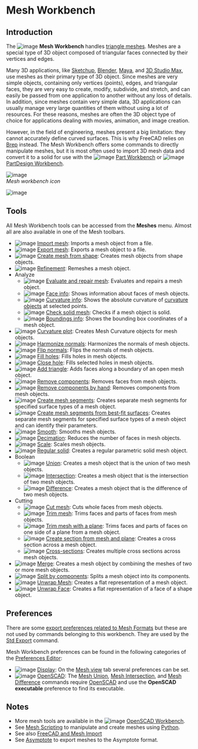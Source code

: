 # Mesh Workbench

## Introduction

The ![image](https://github.com/FreeCAD/FreeCAD-documentation-docusaurus/assets/100439627/d4556ede-b7c0-41e0-a97e-fd187c75d8d1) **Mesh Workbench** handles [triangle meshes](http://en.wikipedia.org/wiki/Triangle_mesh). Meshes are a special type of 3D object composed of triangular faces connected by their vertices and edges.

Many 3D applications, like [Sketchup](http://en.wikipedia.org/wiki/Sketchup), [Blender](<http://en.wikipedia.org/wiki/Blender_(software)>), [Maya](<http://en.wikipedia.org/wiki/Maya_(software)>), and [3D Studio Max](http://en.wikipedia.org/wiki/3d_max), use meshes as their primary type of 3D object. Since meshes are very simple objects, containing only vertices (points), edges, and triangular faces, they are very easy to create, modify, subdivide, and stretch, and can easily be passed from one application to another without any loss of details. In addition, since meshes contain very simple data, 3D applications can usually manage very large quantities of them without using a lot of resources. For these reasons, meshes are often the 3D object type of choice for applications dealing with movies, animation, and image creation.

However, in the field of engineering, meshes present a big limitation: they cannot accurately define curved surfaces. This is why FreeCAD relies on [Brep](http://en.wikipedia.org/wiki/Boundary_representation) instead. The Mesh Workbench offers some commands to directly manipulate meshes, but it is most often used to import 3D mesh data and convert it to a solid for use with the ![image](https://github.com/FreeCAD/FreeCAD-documentation-docusaurus/assets/100439627/abb5c30c-fc56-4103-aeac-8919614eebfa) [Part Workbench](docs\workbenches\part.md) or ![image](https://github.com/FreeCAD/FreeCAD-documentation-docusaurus/assets/100439627/a25ef1d3-a92a-4b21-996f-5d79aac0956f) [PartDesign Workbench](docs\workbenches\part-design.md).

![image](https://github.com/FreeCAD/FreeCAD-documentation-docusaurus/assets/100439627/e001dda0-5244-42c2-b649-624e0814f77d)  
_Mesh workbench icon_

![image](https://github.com/FreeCAD/FreeCAD-documentation-docusaurus/assets/100439627/749e4466-cbc5-4fb7-9fd5-70002c940cf4)

## Tools

All Mesh Workbench tools can be accessed from the **Meshes** menu. Almost all are also available in one of the Mesh toolbars.

- ![image](https://github.com/FreeCAD/FreeCAD-documentation-docusaurus/assets/100439627/3d98faeb-d428-4bbc-a35a-c58dfaaeaeb4) [Import mesh](https://wiki.freecad.org/Mesh_Import): Imports a mesh object from a file.
- ![image](https://github.com/FreeCAD/FreeCAD-documentation-docusaurus/assets/100439627/008eccda-6703-49b4-998e-b25a828d93c5) [Export mesh](https://wiki.freecad.org/Mesh_Export): Exports a mesh object to a file.
- ![image](https://github.com/FreeCAD/FreeCAD-documentation-docusaurus/assets/100439627/4203fa31-60c8-46a6-980a-28751ea16b77) [Create mesh from shape](https://wiki.freecad.org/Mesh_FromPartShape): Creates mesh objects from shape objects.
- ![image](https://github.com/FreeCAD/FreeCAD-documentation-docusaurus/assets/100439627/bf55787b-33a6-4fe5-9495-e36712740fef) [Refinement](https://wiki.freecad.org/Mesh_RemeshGmsh): Remeshes a mesh object.
- Analyze
  - ![image](https://github.com/FreeCAD/FreeCAD-documentation-docusaurus/assets/100439627/a18a016c-e028-408c-89cf-9720f5d2f191) [Evaluate and repair mesh](https://wiki.freecad.org/Mesh_Evaluation): Evaluates and repairs a mesh object.
  - ![image](https://github.com/FreeCAD/FreeCAD-documentation-docusaurus/assets/100439627/0bfcb8fe-8829-4d80-a7f9-58bf2a1eae45) [Face info](https://wiki.freecad.org/Mesh_EvaluateFacet): Shows information about faces of mesh objects.
  - ![image](https://github.com/FreeCAD/FreeCAD-documentation-docusaurus/assets/100439627/1c2493f8-0d19-43dc-8681-1048488e87c2) [Curvature info](https://wiki.freecad.org/Mesh_CurvatureInfo): Shows the absolute curvature of [curvature objects](https://wiki.freecad.org/Mesh_VertexCurvature) at selected points.
  - ![image](https://github.com/FreeCAD/FreeCAD-documentation-docusaurus/assets/100439627/51709dd8-d098-480f-8857-1fae6a6db2f5) [Check solid mesh](https://wiki.freecad.org/Mesh_EvaluateSolid): Checks if a mesh object is solid.
  - ![image](https://github.com/FreeCAD/FreeCAD-documentation-docusaurus/assets/100439627/972e60a5-7494-42c3-ae20-200bbc9f4c70) [Boundings info](https://wiki.freecad.org/Mesh_BoundingBox): Shows the bounding box coordinates of a mesh object.
- ![image](https://github.com/FreeCAD/FreeCAD-documentation-docusaurus/assets/100439627/b11d095b-7c56-444e-a33a-98e936bc7a17) [Curvature plot](https://wiki.freecad.org/Mesh_VertexCurvature): Creates Mesh Curvature objects for mesh objects.
- ![image](https://github.com/FreeCAD/FreeCAD-documentation-docusaurus/assets/100439627/8f4faac0-6188-4c94-a1e6-804e3d21c838) [Harmonize normals](https://wiki.freecad.org/Mesh_HarmonizeNormals): Harmonizes the normals of mesh objects.
- ![image](https://github.com/FreeCAD/FreeCAD-documentation-docusaurus/assets/100439627/8b81aab4-cfae-43d0-9e86-c9783dbc8ac2) [Flip normals](https://wiki.freecad.org/Mesh_FlipNormals): Flips the normals of mesh objects.
- ![image](https://github.com/FreeCAD/FreeCAD-documentation-docusaurus/assets/100439627/702ac65c-b543-455d-aea3-5c4ba2d3f247) [Fill holes](https://wiki.freecad.org/Mesh_FillupHoles): Fills holes in mesh objects.
- ![image](https://github.com/FreeCAD/FreeCAD-documentation-docusaurus/assets/100439627/7e9db468-4b65-48b1-911e-661904fd9a58) [Close hole](https://wiki.freecad.org/Mesh_FillInteractiveHole): Fills selected holes in mesh objects.
- ![image](https://github.com/FreeCAD/FreeCAD-documentation-docusaurus/assets/100439627/14a4dad0-6277-43e4-a786-89ff28b142af) [Add triangle](https://wiki.freecad.org/Mesh_AddFacet): Adds faces along a boundary of an open mesh object.
- ![image](https://github.com/FreeCAD/FreeCAD-documentation-docusaurus/assets/100439627/461acdaa-eb0b-42e8-9218-c5ecb0b062a5) [Remove components](https://wiki.freecad.org/Mesh_RemoveComponents): Removes faces from mesh objects.
- ![image](https://github.com/FreeCAD/FreeCAD-documentation-docusaurus/assets/100439627/0793ee36-95bb-4eb0-80d5-5d9e30e710bb) [Remove components by hand](https://wiki.freecad.org/Mesh_RemoveCompByHand): Removes components from mesh objects.
- ![image](https://github.com/FreeCAD/FreeCAD-documentation-docusaurus/assets/100439627/3a4db12e-11af-45e2-92be-8670bf65e13a) [Create mesh segments](https://wiki.freecad.org/Mesh_Segmentation): Creates separate mesh segments for specified surface types of a mesh object.
- ![image](https://github.com/FreeCAD/FreeCAD-documentation-docusaurus/assets/100439627/1176bfd1-57c2-4ff0-8ead-58ad7ffb3be4) [Create mesh segments from best-fit surfaces](https://wiki.freecad.org/Mesh_SegmentationBestFit): Creates separate mesh segments for specified surface types of a mesh object and can identify their parameters.
- ![image](https://github.com/FreeCAD/FreeCAD-documentation-docusaurus/assets/100439627/1a403531-c6c7-4ae2-86ef-b25925932682) [Smooth](https://wiki.freecad.org/Mesh_Smoothing): Smooths mesh objects.
- ![image](https://github.com/FreeCAD/FreeCAD-documentation-docusaurus/assets/100439627/8cb9698e-b5d4-44b8-98a5-0fd3b6db8ed0) [Decimation](https://wiki.freecad.org/Mesh_Decimating): Reduces the number of faces in mesh objects.
- ![image](https://github.com/FreeCAD/FreeCAD-documentation-docusaurus/assets/100439627/f3b9d036-6017-41f5-b88d-2d30397fd3b1) [Scale](https://wiki.freecad.org/Mesh_Scale): Scales mesh objects.
- ![image](https://github.com/FreeCAD/FreeCAD-documentation-docusaurus/assets/100439627/463376a9-d1f6-460a-b042-6ae26465a5f3) [Regular solid](https://wiki.freecad.org/Mesh_BuildRegularSolid): Creates a regular parametric solid mesh object.
- Boolean
  - ![image](https://github.com/FreeCAD/FreeCAD-documentation-docusaurus/assets/100439627/4be2e6e3-5861-4144-9d47-9ca691c64a87) [Union](https://wiki.freecad.org/Mesh_Union): Creates a mesh object that is the union of two mesh objects.
  - ![image](https://github.com/FreeCAD/FreeCAD-documentation-docusaurus/assets/100439627/d60be0ed-7db8-4367-9301-e94fd050740b) [Intersection](https://wiki.freecad.org/Mesh_Intersection): Creates a mesh object that is the intersection of two mesh objects.
  - ![image](https://github.com/FreeCAD/FreeCAD-documentation-docusaurus/assets/100439627/9e4b6fae-722d-402d-988d-e3276001c051) [Difference](https://wiki.freecad.org/Mesh_Difference): Creates a mesh object that is the difference of two mesh objects.
- Cutting
  - ![image](https://github.com/FreeCAD/FreeCAD-documentation-docusaurus/assets/100439627/7e2d1f73-d347-4f66-8e43-02e519f0fb89) [Cut mesh](https://wiki.freecad.org/Mesh_PolyCut): Cuts whole faces from mesh objects.
  - ![image](https://github.com/FreeCAD/FreeCAD-documentation-docusaurus/assets/100439627/a79a1ef4-950c-47dd-98d1-1b1e96878125) [Trim mesh](https://wiki.freecad.org/Mesh_PolyTrim): Trims faces and parts of faces from mesh objects.
  - ![image](https://github.com/FreeCAD/FreeCAD-documentation-docusaurus/assets/100439627/5e2f4d31-0484-4591-94a6-97dade82ac44) [Trim mesh with a plane](https://wiki.freecad.org/Mesh_TrimByPlane): Trims faces and parts of faces on one side of a plane from a mesh object.
  - ![image](https://github.com/FreeCAD/FreeCAD-documentation-docusaurus/assets/100439627/722bbd28-dc4f-43af-b5ce-4ee519e424cc) [Create section from mesh and plane](https://wiki.freecad.org/Mesh_SectionByPlane): Creates a cross section across a mesh object.
  - ![image](https://github.com/FreeCAD/FreeCAD-documentation-docusaurus/assets/100439627/dbac9561-7e05-46a1-8731-3a87fd75b72d) [Cross-sections](https://wiki.freecad.org/Mesh_CrossSections): Creates multiple cross sections across mesh objects.
- ![image](https://github.com/FreeCAD/FreeCAD-documentation-docusaurus/assets/100439627/a8780079-a101-4042-90d6-28e4b12f57dc) [Merge](https://wiki.freecad.org/Mesh_Merge): Creates a mesh object by combining the meshes of two or more mesh objects.
- ![image](https://github.com/FreeCAD/FreeCAD-documentation-docusaurus/assets/100439627/6bdf8ad5-d30e-4f5f-9c53-eb6d1c338166) [Split by components](https://wiki.freecad.org/Mesh_SplitComponents): Splits a mesh object into its components.
- ![image](https://github.com/FreeCAD/FreeCAD-documentation-docusaurus/assets/100439627/00203fb0-512c-4d44-8da7-693bfe0b5b8d) [Unwrap Mesh](https://wiki.freecad.org/MeshPart_CreateFlatMesh): Creates a flat representation of a mesh object.
- ![image](https://github.com/FreeCAD/FreeCAD-documentation-docusaurus/assets/100439627/c87c5bb6-e997-44fd-a9b6-80f4ff09a24d) [Unwrap Face](https://wiki.freecad.org/MeshPart_CreateFlatFace): Creates a flat representation of a face of a shape object.

## Preferences

There are some [export preferences related to Mesh Formats](https://wiki.freecad.org/Import_Export_Preferences#Mesh_Formats) but these are not used by commands belonging to this workbench. They are used by the [Std Export](https://wiki.freecad.org/Std_Export) command.

Mesh Workbench preferences can be found in the following categories of the [Preferences Editor](https://wiki.freecad.org/Preferences_Editor):

- ![image](https://github.com/FreeCAD/FreeCAD-documentation-docusaurus/assets/100439627/5a90bd60-3ed9-45e2-8aa7-2acf9a6b6f17) [Display](https://wiki.freecad.org/Preferences_Editor#Display): On the [Mesh view](https://wiki.freecad.org/Preferences_Editor#Mesh_view) tab several preferences can be set.
- ![image](https://github.com/FreeCAD/FreeCAD-documentation-docusaurus/assets/100439627/9049a53d-18a1-49a7-afb9-f801e95c6a78) [OpenSCAD](https://wiki.freecad.org/OpenSCAD_Preferences): The [Mesh Union](https://wiki.freecad.org/Mesh_Union), [Mesh Intersection](https://wiki.freecad.org/Mesh_Intersection), and [Mesh Difference](https://wiki.freecad.org/Mesh_Difference) commands require [OpenSCAD](http://www.openscad.org/) and use the **OpenSCAD executable** preference to find its executable.

## Notes

- More mesh tools are available in the ![image](https://github.com/FreeCAD/FreeCAD-documentation-docusaurus/assets/100439627/9c1ec381-ebf4-48fd-a05d-ed4567e1cc11) [OpenSCAD Workbench](docs\workbenches\openSCAD.md).
- See [Mesh Scripting](https://wiki.freecad.org/Mesh_Scripting) to manipulate and create meshes using [Python](https://wiki.freecad.org/Python).
- See also [FreeCAD and Mesh Import](https://wiki.freecad.org/FreeCAD_and_Mesh_Import)
- See [Asymptote](https://wiki.freecad.org/Asymptote) to export meshes to the Asymptote format.
